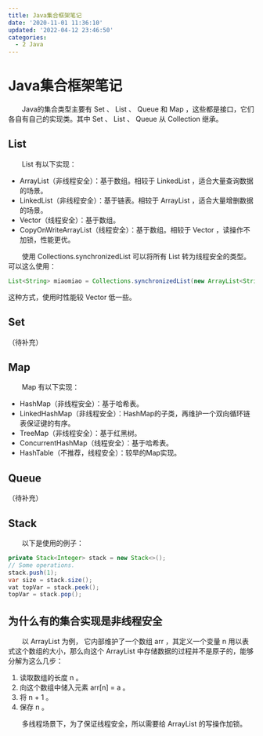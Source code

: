 ```yaml
---
title: Java集合框架笔记
date: '2020-11-01 11:36:10'
updated: '2022-04-12 23:46:50'
categories:
  - 2 Java
---
```

# Java集合框架笔记

　　Java的集合类型主要有 Set 、 List 、 Queue 和 Map ，这些都是接口，它们各自有自己的实现类。其中 Set 、 List 、 Queue 从 Collection 继承。

## List

　　List 有以下实现：

- ArrayList（非线程安全）：基于数组。相较于 LinkedList ，适合大量查询数据的场景。
- LinkedList（非线程安全）：基于链表。相较于 ArrayList ，适合大量增删数据的场景。
- Vector（线程安全）：基于数组。
- CopyOnWriteArrayList（线程安全）：基于数组。相较于 Vector ，读操作不加锁，性能更优。

　　使用 Collections.synchronizedList 可以将所有 List 转为线程安全的类型。可以这么使用：

```java
List<String> miaomiao = Collections.synchronizedList(new ArrayList<String>());
```

这种方式，使用时性能较 Vector 低一些。

## Set

（待补充）

## Map

　　Map 有以下实现：

- HashMap（非线程安全）：基于哈希表。
- LinkedHashMap（非线程安全）：HashMap的子类，再维护一个双向循环链表保证键的有序。
- TreeMap（非线程安全）：基于红黑树。
- ConcurrentHashMap（线程安全）：基于哈希表。
- HashTable（不推荐，线程安全）：较早的Map实现。

## Queue

（待补充）

## Stack

　　以下是使用的例子：

```java
private Stack<Integer> stack = new Stack<>();
// Some operations.
stack.push(1);
var size = stack.size();
vat topVar = stack.peek();
topVar = stack.pop();
```

## 为什么有的集合实现是非线程安全

　　以 ArrayList 为例， 它内部维护了一个数组 arr ，其定义一个变量 n 用以表式这个数组的大小，那么向这个 ArrayList 中存储数据的过程并不是原子的，能够分解为这么几步：

1. 读取数组的长度 n 。
2. 向这个数组中储入元素 arr[n] = a 。
3. 将 n + 1 。
4. 保存 n 。

　　多线程场景下，为了保证线程安全，所以需要给 ArrayList 的写操作加锁。
